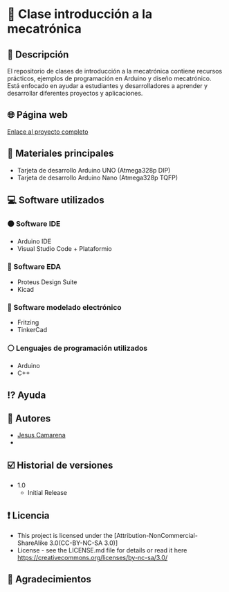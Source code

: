 # :closed_book: Clase introducción a la mecatrónica

## :large_blue_diamond: Descripción
El repositorio de clases de introducción a la mecatrónica contiene recursos prácticos, ejemplos de programación en Arduino y diseño mecatrónico. Está enfocado en ayudar a estudiantes y desarrolladores a aprender y desarrollar diferentes proyectos y aplicaciones.

## :globe_with_meridians: Página web
[Enlace al proyecto completo](https://www.notion.so/didyde/Introducci-n-a-la-Mecatr-nica-2a17bf4027ab4fed8676d25c450b323f)

## :electric_plug: Materiales principales
* Tarjeta de desarrollo Arduino UNO  (Atmega328p DIP)
* Tarjeta de desarrollo Arduino Nano (Atmega328p TQFP)

## :computer: Software utilizados

### :black_circle: Software IDE
* Arduino IDE
* Visual Studio Code + Plataformio

### :large_blue_circle: Software EDA 
* Proteus Design Suite
* Kicad

### :red_circle: Software modelado electrónico
* Fritzing
* TinkerCad

### :white_circle: Lenguajes de programación utilizados
* Arduino
* C++

## :interrobang: Ayuda

## :busts_in_silhouette: Autores
* [Jesus Camarena](https://www.notion.so/didyde/Profesor-universitario-Dise-ador-de-hardware-para-sistemas-embebidos-81703493db3c44c4a75b49b2d536ea19)
* 

## :ballot_box_with_check: Historial de versiones
* 1.0
    * Initial Release

## :exclamation: Licencia
 * This project is licensed under the [Attribution-NonCommercial-ShareAlike 3.0(CC-BY-NC-SA 3.0)] 
 * License - see the LICENSE.md file for details or read it here https://creativecommons.org/licenses/by-nc-sa/3.0/

## :speech_balloon: Agradecimientos
